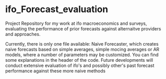 # ifo_Forecast_evaluation
Project Repository for my work at ifo macroeconomics and surveys, evaluating the performance of prior forecasts against alternaitve providers and approaches.

Currently, there is only one file available: Naive Forecaster, which creates naive forecasts based on simple averages, simple mocing averages or AR models, where a number of parameters may be customized. You can find some explanations in the header of the code.
Future developments will conduct extensive evaluation of ifo's and possibly other's past forecast performance against these more naive methods
